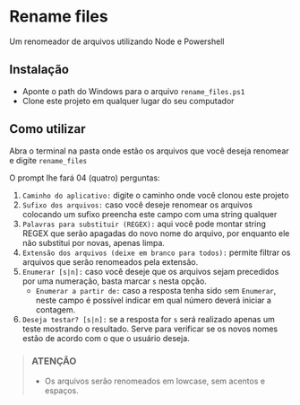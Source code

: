 # Rename files

Um renomeador de arquivos utilizando Node e Powershell

## Instalação

- Aponte o path do Windows para o arquivo `rename_files.ps1`
- Clone este projeto em qualquer lugar do seu computador

## Como utilizar

Abra o terminal na pasta onde estão os arquivos que você deseja renomear e digite `rename_files`

O prompt lhe fará 04 (quatro) perguntas:

1. `Caminho do aplicativo:` digite o caminho onde você clonou este projeto
2. `Sufixo dos arquivos:` caso você deseje renomear os arquivos colocando um sufixo preencha este campo com uma string qualquer
3. `Palavras para substituir (REGEX):` aqui você pode montar string REGEX que serão apagadas do novo nome do arquivo, por enquanto ele não substitui por novas, apenas limpa.
4. `Extensão dos arquivos (deixe em branco para todos):` permite filtrar os arquivos que serão renomeados pela extensão.
5. `Enumerar [s|n]:` caso você deseje que os arquivos sejam precedidos por uma numeração, basta marcar `s` nesta opção.
   - `Enumerar a partir de:` caso a resposta tenha sido `s`em `Enumerar`, neste campo é possível indicar em qual número deverá iniciar a contagem.
6. `Deseja testar? [s|n]:` se a resposta for `s` será realizado apenas um teste mostrando o resultado. Serve para verificar se os novos nomes estão de acordo com o que o usuário deseja.

> ### ATENÇÃO
>
> - Os arquivos serão renomeados em lowcase, sem acentos e espaços.
